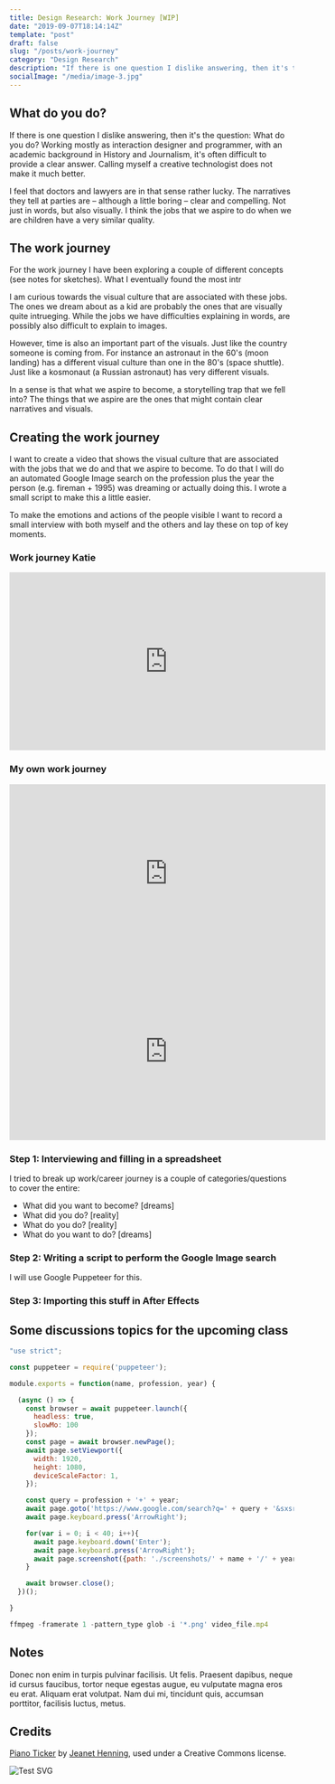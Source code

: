 ```yaml
---
title: Design Research: Work Journey [WIP]
date: "2019-09-07T18:14:14Z"
template: "post"
draft: false
slug: "/posts/work-journey"
category: "Design Research"
description: "If there is one question I dislike answering, then it's the question: What do you do? Working mostly as interaction designer and programmer, with an academic background in History and Journalism, it's often difficult to provide a clear answer. Calling myself a creative technologist does not make it much better."
socialImage: "/media/image-3.jpg"
---
```


## What do you do?

If there is one question I dislike answering, then it's the question: What do you do? Working mostly as interaction designer and programmer, with an academic background in History and Journalism, it's often difficult to provide a clear answer. Calling myself a creative technologist does not make it much better.

I feel that doctors and lawyers are in that sense rather lucky. The narratives they tell at parties are – although a little boring – clear and compelling. Not just in words, but also visually. I think the jobs that we aspire to do when we are children have a very similar quality. 

## The work journey

For the work journey I have been exploring a couple of different concepts (see notes for sketches). What I eventually found the most intr

I am curious towards the visual culture that are associated with these jobs. The ones we dream about as a kid are probably the ones that are visually quite intrueging. While the jobs we have difficulties explaining in words, are possibly also difficult to explain to images.

However, time is also an important part of the visuals. Just like the country someone is coming from. For instance an astronaut in the 60's (moon landing) has a different visual culture than one in the 80's (space shuttle). Just like a kosmonaut (a Russian astronaut) has very different visuals.

In a sense is that what we aspire to become, a storytelling trap that we fell into? The things that we aspire are the ones that might contain clear narratives and visuals.

## Creating the work journey
I want to create a video that shows the visual culture that are associated with the jobs that we do and that we aspire to become.
To do that I will do an automated Google Image search on the profession plus the year the person (e.g. fireman + 1995) was dreaming or actually doing this. I wrote a small script to make this a little easier. 

To make the emotions and actions of the people visible I want to record a small interview with both myself and the others and lay these on top of key moments.

### Work journey Katie

<iframe width="560" height="315" src="https://www.youtube.com/embed/wSQQpZftSm0" frameborder="0" allow="accelerometer; autoplay; encrypted-media; gyroscope; picture-in-picture" allowfullscreen></iframe>

### My own work journey

<iframe width="560" height="315" src="https://www.youtube.com/embed/Pb0wHi-8hYk" frameborder="0" allow="accelerometer; autoplay; encrypted-media; gyroscope; picture-in-picture" allowfullscreen></iframe>

<iframe width="560" height="315" src="https://www.youtube.com/embed/wSQQpZftSm0" frameborder="0" allow="accelerometer; autoplay; encrypted-media; gyroscope; picture-in-picture" allowfullscreen></iframe>

### Step 1: Interviewing and filling in a spreadsheet
I tried to break up work/career journey is a couple of categories/questions to cover the entire:

* What did you want to become? [dreams]
* What did you do? [reality]
* What do you do? [reality]
* What do you want to do? [dreams]

### Step 2: Writing a script to perform the Google Image search
I will use Google Puppeteer for this.

### Step 3: Importing this stuff in After Effects

## Some discussions topics for the upcoming class


```javascript
"use strict";

const puppeteer = require('puppeteer');

module.exports = function(name, profession, year) {

  (async () => {
    const browser = await puppeteer.launch({
      headless: true,
      slowMo: 100
    });
    const page = await browser.newPage();
    await page.setViewport({
      width: 1920,
      height: 1080,
      deviceScaleFactor: 1,
    });

    const query = profession + '+' + year;
    await page.goto('https://www.google.com/search?q=' + query + '&sxsrf=ACYBGNSF8lP91SmxWUEmHhfu1E6nbKPUcQ:1567961726122&source=lnms&tbm=isch&sa=X&ved=0ahUKEwiovtPN2MHkAhWDbVAKHaABBrQQ_AUIEigB&biw=1680&bih=888');
    await page.keyboard.press('ArrowRight');

    for(var i = 0; i < 40; i++){
      await page.keyboard.down('Enter');
      await page.keyboard.press('ArrowRight');
      await page.screenshot({path: './screenshots/' + name + '/' + year + '_' + profession + '_' + i + '.png'}).catch(err => {console.log(err)});
    }

    await browser.close();
  })();

}
```

```javascript 
ffmpeg -framerate 1 -pattern_type glob -i '*.png' video_file.mp4
```

## Notes

Donec non enim in turpis pulvinar facilisis. Ut felis. Praesent dapibus, neque id cursus faucibus, tortor neque egestas augue, eu vulputate magna eros eu erat. Aliquam erat volutpat. Nam dui mi, tincidunt quis, accumsan porttitor, facilisis luctus, metus.

## Credits
[Piano Ticker](https://freesound.org/people/Jeanet_Henning/sounds/328910/) by [Jeanet Henning](https://freesound.org/people/Jeanet_Henning/), used under a Creative Commons license.

![Test SVG](/media/cpu.svg)
